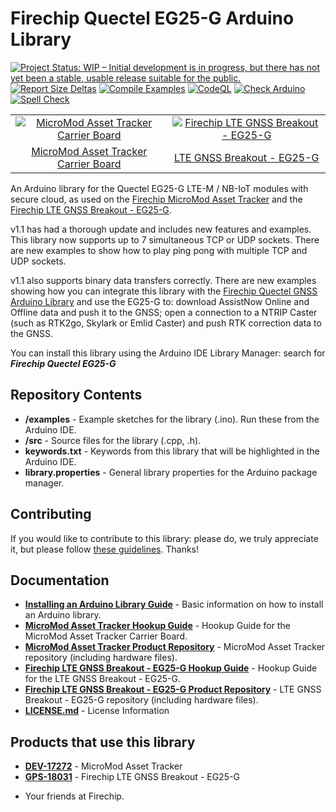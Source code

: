 Firechip Quectel EG25-G Arduino Library
==============================

[![Project Status: WIP – Initial development is in progress, but there has not yet been a stable, usable release suitable for the public.](https://www.repostatus.org/badges/latest/wip.svg)](https://www.repostatus.org/#wip)
[![Report Size Deltas](https://github.com/firechip/Firechip_Quectel_EG25-G_Arduino_Library/actions/workflows/report-size-deltas.yml/badge.svg)](https://github.com/firechip/Firechip_Quectel_EG25-G_Arduino_Library/actions/workflows/report-size-deltas.yml)
[![Compile Examples](https://github.com/firechip/Firechip_Quectel_EG25-G_Arduino_Library/actions/workflows/compile-examples.yml/badge.svg)](https://github.com/firechip/Firechip_Quectel_EG25-G_Arduino_Library/actions/workflows/compile-examples.yml)
[![CodeQL](https://github.com/firechip/Firechip_Quectel_EG25-G_Arduino_Library/actions/workflows/codeql.yml/badge.svg)](https://github.com/firechip/Firechip_Quectel_EG25-G_Arduino_Library/actions/workflows/codeql.yml)
[![Check Arduino](https://github.com/firechip/Firechip_Quectel_EG25-G_Arduino_Library/actions/workflows/check-arduino.yml/badge.svg)](https://github.com/firechip/Firechip_Quectel_EG25-G_Arduino_Library/actions/workflows/check-arduino.yml)
[![Spell Check](https://github.com/firechip/Firechip_Quectel_EG25-G_Arduino_Library/actions/workflows/spell-check.yml/badge.svg)](https://github.com/firechip/Firechip_Quectel_EG25-G_Arduino_Library/actions/workflows/spell-check.yml)


<table class="table table-hover table-striped table-bordered">
    <tr align="center">
      <td><a href="https://firechip.dev/products/17272"><img src="https://cdn.firechip.com/assets/parts/1/6/2/7/9/17272-Firechip_MicroMod_Asset_Tracker_Carrier_Board-01a.jpg" alt="MicroMod Asset Tracker Carrier Board"></a></td>
      <td><a href="https://firechip.dev/products/18031"><img src="https://cdn.firechip.com/assets/parts/1/7/2/6/0/18031-Firechip_LTE_GNSS_Breakout_-_EG25-G-01.jpg" alt="Firechip LTE GNSS Breakout - EG25-G"</a></td>
    </tr>
    <tr align="center">
      <td><a href="https://firechip.dev/products/17272">MicroMod Asset Tracker Carrier Board</a></td>
      <td><a href="https://firechip.dev/products/18031">LTE GNSS Breakout - EG25-G</a></td>
    </tr>
</table>
       
An Arduino library for the Quectel EG25-G LTE-M / NB-IoT modules with secure cloud, as used on the [Firechip MicroMod Asset Tracker](https://firechip.dev/products/17272) and the [Firechip LTE GNSS Breakout - EG25-G](https://firechip.dev/products/18031).

v1.1 has had a thorough update and includes new features and examples. This library now supports up to 7 simultaneous TCP or UDP sockets. There are new examples to show how to play ping pong with multiple TCP and UDP sockets.

v1.1 also supports binary data transfers correctly. There are new examples showing how you can integrate this library with the [Firechip Quectel GNSS Arduino Library](https://github.com/firechip/Firechip_Quectel_GNSS_Arduino_Library) and use the EG25-G to: download AssistNow Online and Offline data and push it to the GNSS; open a connection to a NTRIP Caster (such as RTK2go, Skylark or Emlid Caster) and push RTK correction data to the GNSS.

You can install this library using the Arduino IDE Library Manager: search for _**Firechip Quectel EG25-G**_

## Repository Contents

* **/examples** - Example sketches for the library (.ino). Run these from the Arduino IDE.
* **/src** - Source files for the library (.cpp, .h).
* **keywords.txt** - Keywords from this library that will be highlighted in the Arduino IDE.
* **library.properties** - General library properties for the Arduino package manager.

## Contributing

If you would like to contribute to this library: please do, we truly appreciate it, but please follow [these guidelines](./CONTRIBUTING.md). Thanks!

## Documentation

* **[Installing an Arduino Library Guide](https://learn.firechip.com/tutorials/installing-an-arduino-library)** - Basic information on how to install an Arduino library.
* **[MicroMod Asset Tracker Hookup Guide](https://learn.firechip.com/tutorials/micromod-asset-tracker-carrier-board-hookup-guide)** - Hookup Guide for the MicroMod Asset Tracker Carrier Board.
* **[MicroMod Asset Tracker Product Repository](https://github.com/firechip/MicroMod_Asset_Tracker)** - MicroMod Asset Tracker repository (including hardware files).
* **[Firechip LTE GNSS Breakout - EG25-G Hookup Guide](https://learn.firechip.com/tutorials/lte-gnss-breakout---sara-r5-hookup-guide)** - Hookup Guide for the LTE GNSS Breakout - EG25-G.
* **[Firechip LTE GNSS Breakout - EG25-G Product Repository](https://github.com/firechip/Firechip_LTE_GNSS_Breakout_EG25-G10M8S)** - LTE GNSS Breakout - EG25-G repository (including hardware files).
* **[LICENSE.md](./LICENSE.md)** - License Information

## Products that use this library

* **[DEV-17272](https://firechip.dev/products/17272)** - MicroMod Asset Tracker
* **[GPS-18031](https://firechip.dev/products/18031)** - Firechip LTE GNSS Breakout - EG25-G

- Your friends at Firechip.
